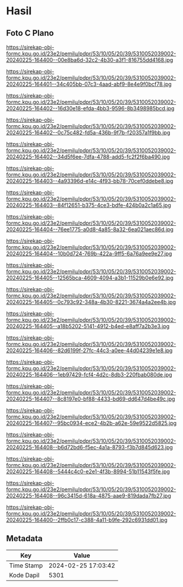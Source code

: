 # Hasil

## Foto C Plano

https://sirekap-obj-formc.kpu.go.id/23e2/pemilu/pdpr/53/10/05/20/39/5310052039002-20240225-164400--00e8ba6d-32c2-4b30-a3f1-816755dd4168.jpg

https://sirekap-obj-formc.kpu.go.id/23e2/pemilu/pdpr/53/10/05/20/39/5310052039002-20240225-164401--34c405bb-07c3-4aad-abf9-8e4e9f0bcf78.jpg

https://sirekap-obj-formc.kpu.go.id/23e2/pemilu/pdpr/53/10/05/20/39/5310052039002-20240225-164402--16d30e18-efda-4bb3-9596-8b3498985bcd.jpg

https://sirekap-obj-formc.kpu.go.id/23e2/pemilu/pdpr/53/10/05/20/39/5310052039002-20240225-164402--0c75c482-fd5a-436b-9f7b-f20357a1f9bb.jpg

https://sirekap-obj-formc.kpu.go.id/23e2/pemilu/pdpr/53/10/05/20/39/5310052039002-20240225-164402--34d5f6ee-7dfa-4788-add5-fc2f2f6ba490.jpg

https://sirekap-obj-formc.kpu.go.id/23e2/pemilu/pdpr/53/10/05/20/39/5310052039002-20240225-164403--4a93396d-e14c-4f93-bb78-70cef0ddebe8.jpg

https://sirekap-obj-formc.kpu.go.id/23e2/pemilu/pdpr/53/10/05/20/39/5310052039002-20240225-164403--84f12651-b375-4ce3-bdfe-424b0a2c1a65.jpg

https://sirekap-obj-formc.kpu.go.id/23e2/pemilu/pdpr/53/10/05/20/39/5310052039002-20240225-164404--76ee1775-a0d8-4a85-8a32-6ea021aec86d.jpg

https://sirekap-obj-formc.kpu.go.id/23e2/pemilu/pdpr/53/10/05/20/39/5310052039002-20240225-164404--10b0d724-769b-422a-9ff5-6a76a9ee9e27.jpg

https://sirekap-obj-formc.kpu.go.id/23e2/pemilu/pdpr/53/10/05/20/39/5310052039002-20240225-164405--12565bca-4609-4094-a3b1-11529b0e6e92.jpg

https://sirekap-obj-formc.kpu.go.id/23e2/pemilu/pdpr/53/10/05/20/39/5310052039002-20240225-164405--0c793c92-348a-4b30-8221-3674a4a2ee4b.jpg

https://sirekap-obj-formc.kpu.go.id/23e2/pemilu/pdpr/53/10/05/20/39/5310052039002-20240225-164405--a18b5202-5141-4912-b4ed-e8aff7a2b3e3.jpg

https://sirekap-obj-formc.kpu.go.id/23e2/pemilu/pdpr/53/10/05/20/39/5310052039002-20240225-164406--82d6199f-27fc-44c3-a0ee-44d04239e1e8.jpg

https://sirekap-obj-formc.kpu.go.id/23e2/pemilu/pdpr/53/10/05/20/39/5310052039002-20240225-164406--1eb97429-fcf4-4d2c-8db3-220fbab080de.jpg

https://sirekap-obj-formc.kpu.go.id/23e2/pemilu/pdpr/53/10/05/20/39/5310052039002-20240225-164407--8c8197e0-bf88-4433-bd69-dd647d4be49c.jpg

https://sirekap-obj-formc.kpu.go.id/23e2/pemilu/pdpr/53/10/05/20/39/5310052039002-20240225-164407--95bc0934-ece2-4b2b-a62e-59e9522d5825.jpg

https://sirekap-obj-formc.kpu.go.id/23e2/pemilu/pdpr/53/10/05/20/39/5310052039002-20240225-164408--b6d72bd6-f5ec-4a1a-8793-f3b7d845d623.jpg

https://sirekap-obj-formc.kpu.go.id/23e2/pemilu/pdpr/53/10/05/20/39/5310052039002-20240225-164408--5444c4c0-e2e1-4f3b-8994-51b11543f5fe.jpg

https://sirekap-obj-formc.kpu.go.id/23e2/pemilu/pdpr/53/10/05/20/39/5310052039002-20240225-164408--96c3415d-618a-4875-aae9-819dada7fb27.jpg

https://sirekap-obj-formc.kpu.go.id/23e2/pemilu/pdpr/53/10/05/20/39/5310052039002-20240225-164400--2ffb0c17-c388-4a11-b9fe-292c6931dd01.jpg


## Metadata

| Key        | Value               |
| ---------- | ------------------- |
| Time Stamp | 2024-02-25 17:03:42 |
| Kode Dapil | 5301                |



